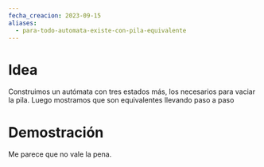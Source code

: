 ```yaml
---
fecha_creacion: 2023-09-15
aliases:
  - para-todo-automata-existe-con-pila-equivalente
---
```


# Idea
Construimos un autómata con tres estados más, los necesarios para vaciar la pila. Luego mostramos que son equivalentes llevando paso a paso 

# Demostración
Me parece que no vale la pena.
